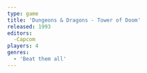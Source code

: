 ```yaml
---
type: game
title: 'Dungeons & Dragons - Tower of Doom'
released: 1993
editors: 
  -Capcom
players: 4
genres:
  - 'Beat them all'
---
```


